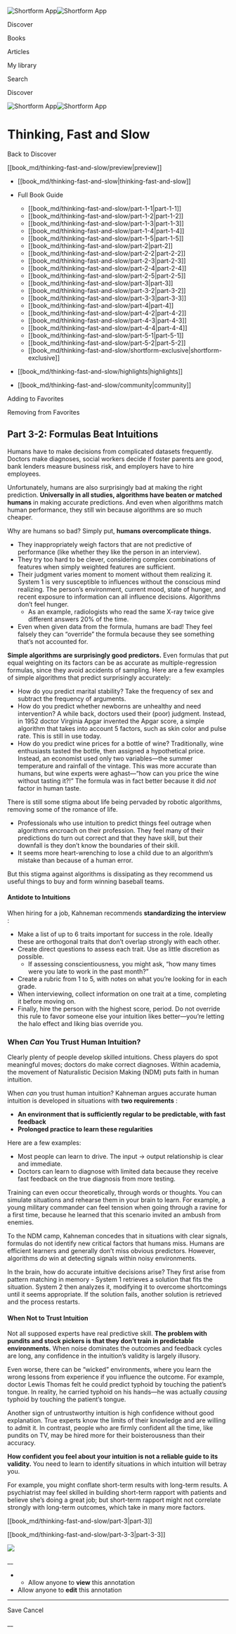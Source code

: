 ![Shortform App](/img/logo.36a2399e.svg)![Shortform App](/img/logo-dark.70c1b072.svg)

Discover

Books

Articles

My library

Search

Discover

![Shortform App](/img/logo.36a2399e.svg)![Shortform App](/img/logo-dark.70c1b072.svg)

# Thinking, Fast and Slow

Back to Discover

[[book_md/thinking-fast-and-slow/preview|preview]]

  * [[book_md/thinking-fast-and-slow|thinking-fast-and-slow]]
  * Full Book Guide

    * [[book_md/thinking-fast-and-slow/part-1-1|part-1-1]]
    * [[book_md/thinking-fast-and-slow/part-1-2|part-1-2]]
    * [[book_md/thinking-fast-and-slow/part-1-3|part-1-3]]
    * [[book_md/thinking-fast-and-slow/part-1-4|part-1-4]]
    * [[book_md/thinking-fast-and-slow/part-1-5|part-1-5]]
    * [[book_md/thinking-fast-and-slow/part-2|part-2]]
    * [[book_md/thinking-fast-and-slow/part-2-2|part-2-2]]
    * [[book_md/thinking-fast-and-slow/part-2-3|part-2-3]]
    * [[book_md/thinking-fast-and-slow/part-2-4|part-2-4]]
    * [[book_md/thinking-fast-and-slow/part-2-5|part-2-5]]
    * [[book_md/thinking-fast-and-slow/part-3|part-3]]
    * [[book_md/thinking-fast-and-slow/part-3-2|part-3-2]]
    * [[book_md/thinking-fast-and-slow/part-3-3|part-3-3]]
    * [[book_md/thinking-fast-and-slow/part-4|part-4]]
    * [[book_md/thinking-fast-and-slow/part-4-2|part-4-2]]
    * [[book_md/thinking-fast-and-slow/part-4-3|part-4-3]]
    * [[book_md/thinking-fast-and-slow/part-4-4|part-4-4]]
    * [[book_md/thinking-fast-and-slow/part-5-1|part-5-1]]
    * [[book_md/thinking-fast-and-slow/part-5-2|part-5-2]]
    * [[book_md/thinking-fast-and-slow/shortform-exclusive|shortform-exclusive]]
  * [[book_md/thinking-fast-and-slow/highlights|highlights]]
  * [[book_md/thinking-fast-and-slow/community|community]]



Adding to Favorites 

Removing from Favorites 

## Part 3-2: Formulas Beat Intuitions

Humans have to make decisions from complicated datasets frequently. Doctors make diagnoses, social workers decide if foster parents are good, bank lenders measure business risk, and employers have to hire employees.

Unfortunately, humans are also surprisingly bad at making the right prediction. **Universally in all studies, algorithms have beaten or matched humans** in making accurate predictions. And even when algorithms match human performance, they still win because algorithms are so much cheaper.

Why are humans so bad? Simply put, **humans overcomplicate things.**

  * They inappropriately weigh factors that are not predictive of performance (like whether they like the person in an interview). 
  * They try too hard to be clever, considering complex combinations of features when simply weighted features are sufficient.
  * Their judgment varies moment to moment without them realizing it. System 1 is very susceptible to influences without the conscious mind realizing. The person’s environment, current mood, state of hunger, and recent exposure to information can all influence decisions. Algorithms don’t feel hunger.
    * As an example, radiologists who read the same X-ray twice give different answers 20% of the time.
  * Even when given data from the formula, humans are bad! They feel falsely they can “override” the formula because they see something that’s not accounted for.



**Simple algorithms are surprisingly good predictors.** Even formulas that put equal weighting on its factors can be as accurate as multiple-regression formulas, since they avoid accidents of sampling. Here are a few examples of simple algorithms that predict surprisingly accurately:

  * How do you predict marital stability? Take the frequency of sex and subtract the frequency of arguments.
  * How do you predict whether newborns are unhealthy and need intervention? A while back, doctors used their (poor) judgment. Instead, in 1952 doctor Virginia Apgar invented the Apgar score, a simple algorithm that takes into account 5 factors, such as skin color and pulse rate. This is still in use today.
  * How do you predict wine prices for a bottle of wine? Traditionally, wine enthusiasts tasted the bottle, then assigned a hypothetical price. Instead, an economist used only two variables—the summer temperature and rainfall of the vintage. This was more accurate than humans, but wine experts were aghast—“how can you price the wine without tasting it?!” The formula was in fact better because it did _not_ factor in human taste.



There is still some stigma about life being pervaded by robotic algorithms, removing some of the romance of life.

  * Professionals who use intuition to predict things feel outrage when algorithms encroach on their profession. They feel many of their predictions do turn out correct and that they have skill, but their downfall is they don’t know the boundaries of their skill.
  * It seems more heart-wrenching to lose a child due to an algorithm’s mistake than because of a human error.



But this stigma against algorithms is dissipating as they recommend us useful things to buy and form winning baseball teams.

#### Antidote to Intuitions

When hiring for a job, Kahneman recommends **standardizing the interview** :

  * Make a list of up to 6 traits important for success in the role. Ideally these are orthogonal traits that don’t overlap strongly with each other.
  * Create direct questions to assess each trait. Use as little discretion as possible.
    * If assessing conscientiousness, you might ask, “how many times were you late to work in the past month?”
  * Create a rubric from 1 to 5, with notes on what you’re looking for in each grade.
  * When interviewing, collect information on one trait at a time, completing it before moving on.
  * Finally, hire the person with the highest score, period. Do not override this rule to favor someone else your intuition likes better—you’re letting the halo effect and liking bias override you.



### When _Can_ You Trust Human Intuition?

Clearly plenty of people develop skilled intuitions. Chess players do spot meaningful moves; doctors do make correct diagnoses. Within academia, the movement of Naturalistic Decision Making (NDM) puts faith in human intuition.

When _can_ you trust human intuition? Kahneman argues accurate human intuition is developed in situations with **two requirements** :

  * **An environment that is sufficiently regular to be predictable, with fast feedback**
  * **Prolonged practice to learn these regularities**



Here are a few examples:

  * Most people can learn to drive. The input → output relationship is clear and immediate.
  * Doctors can learn to diagnose with limited data because they receive fast feedback on the true diagnosis from more testing.



Training can even occur theoretically, through words or thoughts. You can simulate situations and rehearse them in your brain to learn. For example, a young military commander can feel tension when going through a ravine for a first time, because he learned that this scenario invited an ambush from enemies.

To the NDM camp, Kahneman concedes that in situations with clear signals, formulas do not identify new critical factors that humans miss. Humans are efficient learners and generally don’t miss obvious predictors. However, algorithms _do_ win at detecting signals within noisy environments.

In the brain, how do accurate intuitive decisions arise? They first arise from pattern matching in memory - System 1 retrieves a solution that fits the situation. System 2 then analyzes it, modifying it to overcome shortcomings until it seems appropriate. If the solution fails, another solution is retrieved and the process restarts.

#### When Not to Trust Intuition

Not all supposed experts have real predictive skill. **The problem with pundits and stock pickers is that they don’t train in predictable environments.** When noise dominates the outcomes and feedback cycles are long, any confidence in the intuition’s validity is largely illusory.

Even worse, there can be “wicked” environments, where you learn the wrong lessons from experience if you influence the outcome. For example, doctor Lewis Thomas felt he could predict typhoid by touching the patient’s tongue. In reality, he carried typhoid on his hands—he was actually _causing_ typhoid by touching the patient’s tongue.

Another sign of untrustworthy intuition is high confidence without good explanation. True experts know the limits of their knowledge and are willing to admit it. In contrast, people who are firmly confident all the time, like pundits on TV, may be hired more for their boisterousness than their accuracy.

**How confident you feel about your intuition is not a reliable guide to its validity.** You need to learn to identify situations in which intuition will betray you.

For example, you might conflate short-term results with long-term results. A psychiatrist may feel skilled in building short-term rapport with patients and believe she’s doing a great job; but short-term rapport might not correlate strongly with long-term outcomes, which take in many more factors.

[[book_md/thinking-fast-and-slow/part-3|part-3]]

[[book_md/thinking-fast-and-slow/part-3-3|part-3-3]]

![](https://bat.bing.com/action/0?ti=56018282&Ver=2&mid=d0132977-1925-491e-93c9-102363e4e4d8&sid=48a964a0642711eeb2d9b36fc717f5e2&vid=48a9a1e0642711eebeaf23361361f0d4&vids=0&msclkid=N&pi=0&lg=en-US&sw=800&sh=600&sc=24&nwd=1&tl=Shortform%20%7C%20Book&p=https%3A%2F%2Fwww.shortform.com%2Fapp%2Fbook%2Fthinking-fast-and-slow%2Fpart-3-2&r=&lt=993&evt=pageLoad&sv=1&rn=100299)

__

  *   * Allow anyone to **view** this annotation
  * Allow anyone to **edit** this annotation



* * *

Save Cancel

__



